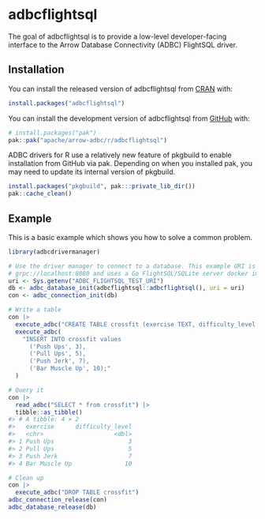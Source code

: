 
<!---
  Licensed to the Apache Software Foundation (ASF) under one
  or more contributor license agreements.  See the NOTICE file
  distributed with this work for additional information
  regarding copyright ownership.  The ASF licenses this file
  to you under the Apache License, Version 2.0 (the
  "License"); you may not use this file except in compliance
  with the License.  You may obtain a copy of the License at
    http://www.apache.org/licenses/LICENSE-2.0
  Unless required by applicable law or agreed to in writing,
  software distributed under the License is distributed on an
  "AS IS" BASIS, WITHOUT WARRANTIES OR CONDITIONS OF ANY
  KIND, either express or implied.  See the License for the
  specific language governing permissions and limitations
  under the License.
-->
<!-- README.md is generated from README.Rmd. Please edit that file -->

# adbcflightsql

<!-- badges: start -->
<!-- badges: end -->

The goal of adbcflightsql is to provide a low-level developer-facing
interface to the Arrow Database Connectivity (ADBC) FlightSQL driver.

## Installation

You can install the released version of adbcflightsql from
[CRAN](https://cran.r-project.org/) with:

``` r
install.packages("adbcflightsql")
```

You can install the development version of adbcflightsql from
[GitHub](https://github.com/) with:

``` r
# install.packages("pak")
pak::pak("apache/arrow-adbc/r/adbcflightsql")
```

ADBC drivers for R use a relatively new feature of pkgbuild to enable
installation from GitHub via pak. Depending on when you installed pak,
you may need to update its internal version of pkgbuild.

``` r
install.packages("pkgbuild", pak:::private_lib_dir())
pak::cache_clean()
```

## Example

This is a basic example which shows you how to solve a common problem.

``` r
library(adbcdrivermanager)

# Use the driver manager to connect to a database. This example URI is
# grpc://localhost:8080 and uses a Go FlightSQL/SQLite server docker image
uri <- Sys.getenv("ADBC_FLIGHTSQL_TEST_URI")
db <- adbc_database_init(adbcflightsql::adbcflightsql(), uri = uri)
con <- adbc_connection_init(db)

# Write a table
con |>
  execute_adbc("CREATE TABLE crossfit (exercise TEXT, difficulty_level INTEGER)") |>
  execute_adbc(
    "INSERT INTO crossfit values
      ('Push Ups', 3),
      ('Pull Ups', 5),
      ('Push Jerk', 7),
      ('Bar Muscle Up', 10);"
  )

# Query it
con |>
  read_adbc("SELECT * from crossfit") |>
  tibble::as_tibble()
#> # A tibble: 4 × 2
#>   exercise      difficulty_level
#>   <chr>                    <dbl>
#> 1 Push Ups                     3
#> 2 Pull Ups                     5
#> 3 Push Jerk                    7
#> 4 Bar Muscle Up               10
```

``` r
# Clean up
con |>
  execute_adbc("DROP TABLE crossfit")
adbc_connection_release(con)
adbc_database_release(db)
```
